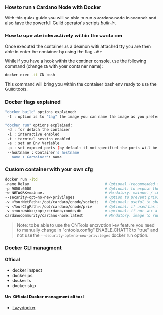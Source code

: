 ### How to run a **Cardano Node** with Docker

With this quick guide you will be able to run a cardano node in seconds and also have the powerfull Guild operator's scripts *built-in*.

### How to operate interactively within the container

Once executed the container as a deamon with attached tty you are then able to enter the container by using the flag `-dit` .

While if you have a hook within the continer console, use the following command (change `CN` with your container name):

```bash
docker exec -it CN bash 
```

This command will bring you within the container bash env ready to use the Guild tools.

### Docker flags explained

```bash
"docker build" options explained:
 -t : option is to "tag" the image you can name the image as you prefer as long as you maintain the references between dockerfiles.

"docker run" options explained:
 -d : for detach the container
 -i : interactive enabled 
 -t : terminal session enabled
 -e : set an Env Variable
 -p : set exposed ports (by default if not specified the ports will be reachable only internally)
 --hostname : Container's hostname
 --name : Container's name
```

### Custom container with your own cfg

```bash
docker run -itd  
-name Relay                                   # Optional (recommended for quick access): set a name for your newly created container.
-p 9000:6000                                  # Optional: to expose the internal container's port (6000) to the host <IP> port 9000
-e NETWORK=mainnet                            # Mandatory: mainnet / testnet / staging / guild-mainnet / guild
--security-opt=no-new-privileges              # Option to prevent privilege escalations
-v <YourNetPath>:/opt/cardano/cnode/sockets   # Optional: useful to share the node socket with other containers
-v <YourCfgPath>:/opt/cardano/cnode/priv      # Optional: if used has to contain all the configuration files needed to run a node 
-v <YourDBbk>:/opt/cardano/cnode/db           # Optional: if not set a fresh DB will be downloaded from scratch
cardanocommunity/cardano-node:latest          # Mandatory: image to run
```

> Note: to be able to use the CNTools encryption key feature you need to manually change in "cntools.config" ENABLE_CHATTR to "true" and not use the `--security-opt=no-new-privileges` docker run option.

### Docker CLI managment

#### Official
- docker inspect
- docker ps
- docker ls
- docker stop

#### Un-Official Docker managment cli tool
- [Lazydocker](https://github.com/jesseduffield/lazydocker)
